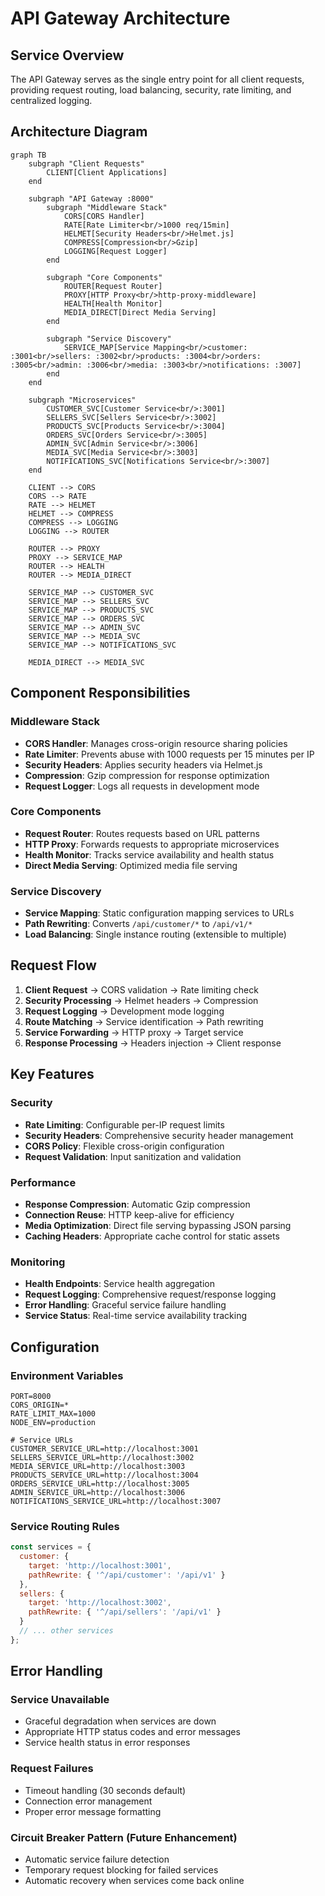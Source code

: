 # API Gateway Architecture

## Service Overview
The API Gateway serves as the single entry point for all client requests, providing request routing, load balancing, security, rate limiting, and centralized logging.

## Architecture Diagram

```mermaid
graph TB
    subgraph "Client Requests"
        CLIENT[Client Applications]
    end

    subgraph "API Gateway :8000"
        subgraph "Middleware Stack"
            CORS[CORS Handler]
            RATE[Rate Limiter<br/>1000 req/15min]
            HELMET[Security Headers<br/>Helmet.js]
            COMPRESS[Compression<br/>Gzip]
            LOGGING[Request Logger]
        end

        subgraph "Core Components"
            ROUTER[Request Router]
            PROXY[HTTP Proxy<br/>http-proxy-middleware]
            HEALTH[Health Monitor]
            MEDIA_DIRECT[Direct Media Serving]
        end

        subgraph "Service Discovery"
            SERVICE_MAP[Service Mapping<br/>customer: :3001<br/>sellers: :3002<br/>products: :3004<br/>orders: :3005<br/>admin: :3006<br/>media: :3003<br/>notifications: :3007]
        end
    end

    subgraph "Microservices"
        CUSTOMER_SVC[Customer Service<br/>:3001]
        SELLERS_SVC[Sellers Service<br/>:3002]
        PRODUCTS_SVC[Products Service<br/>:3004]
        ORDERS_SVC[Orders Service<br/>:3005]
        ADMIN_SVC[Admin Service<br/>:3006]
        MEDIA_SVC[Media Service<br/>:3003]
        NOTIFICATIONS_SVC[Notifications Service<br/>:3007]
    end

    CLIENT --> CORS
    CORS --> RATE
    RATE --> HELMET
    HELMET --> COMPRESS
    COMPRESS --> LOGGING
    LOGGING --> ROUTER

    ROUTER --> PROXY
    PROXY --> SERVICE_MAP
    ROUTER --> HEALTH
    ROUTER --> MEDIA_DIRECT

    SERVICE_MAP --> CUSTOMER_SVC
    SERVICE_MAP --> SELLERS_SVC
    SERVICE_MAP --> PRODUCTS_SVC
    SERVICE_MAP --> ORDERS_SVC
    SERVICE_MAP --> ADMIN_SVC
    SERVICE_MAP --> MEDIA_SVC
    SERVICE_MAP --> NOTIFICATIONS_SVC

    MEDIA_DIRECT --> MEDIA_SVC
```

## Component Responsibilities

### Middleware Stack
- **CORS Handler**: Manages cross-origin resource sharing policies
- **Rate Limiter**: Prevents abuse with 1000 requests per 15 minutes per IP
- **Security Headers**: Applies security headers via Helmet.js
- **Compression**: Gzip compression for response optimization
- **Request Logger**: Logs all requests in development mode

### Core Components
- **Request Router**: Routes requests based on URL patterns
- **HTTP Proxy**: Forwards requests to appropriate microservices
- **Health Monitor**: Tracks service availability and health status
- **Direct Media Serving**: Optimized media file serving

### Service Discovery
- **Service Mapping**: Static configuration mapping services to URLs
- **Path Rewriting**: Converts `/api/customer/*` to `/api/v1/*`
- **Load Balancing**: Single instance routing (extensible to multiple)

## Request Flow

1. **Client Request** → CORS validation → Rate limiting check
2. **Security Processing** → Helmet headers → Compression
3. **Request Logging** → Development mode logging
4. **Route Matching** → Service identification → Path rewriting
5. **Service Forwarding** → HTTP proxy → Target service
6. **Response Processing** → Headers injection → Client response

## Key Features

### Security
- **Rate Limiting**: Configurable per-IP request limits
- **Security Headers**: Comprehensive security header management
- **CORS Policy**: Flexible cross-origin configuration
- **Request Validation**: Input sanitization and validation

### Performance
- **Response Compression**: Automatic Gzip compression
- **Connection Reuse**: HTTP keep-alive for efficiency
- **Media Optimization**: Direct file serving bypassing JSON parsing
- **Caching Headers**: Appropriate cache control for static assets

### Monitoring
- **Health Endpoints**: Service health aggregation
- **Request Logging**: Comprehensive request/response logging
- **Error Handling**: Graceful service failure handling
- **Service Status**: Real-time service availability tracking

## Configuration

### Environment Variables
```env
PORT=8000
CORS_ORIGIN=*
RATE_LIMIT_MAX=1000
NODE_ENV=production

# Service URLs
CUSTOMER_SERVICE_URL=http://localhost:3001
SELLERS_SERVICE_URL=http://localhost:3002
MEDIA_SERVICE_URL=http://localhost:3003
PRODUCTS_SERVICE_URL=http://localhost:3004
ORDERS_SERVICE_URL=http://localhost:3005
ADMIN_SERVICE_URL=http://localhost:3006
NOTIFICATIONS_SERVICE_URL=http://localhost:3007
```

### Service Routing Rules
```javascript
const services = {
  customer: {
    target: 'http://localhost:3001',
    pathRewrite: { '^/api/customer': '/api/v1' }
  },
  sellers: {
    target: 'http://localhost:3002', 
    pathRewrite: { '^/api/sellers': '/api/v1' }
  }
  // ... other services
};
```

## Error Handling

### Service Unavailable
- Graceful degradation when services are down
- Appropriate HTTP status codes and error messages
- Service health status in error responses

### Request Failures
- Timeout handling (30 seconds default)
- Connection error management
- Proper error message formatting

### Circuit Breaker Pattern (Future Enhancement)
- Automatic service failure detection
- Temporary request blocking for failed services
- Automatic recovery when services come back online